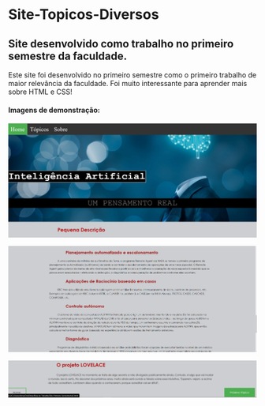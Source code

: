 # Site-Topicos-Diversos
## Site desenvolvido como trabalho no primeiro semestre da faculdade.

Este site foi desenvolvido no primeiro semestre como o primeiro trabalho de maior relevância da faculdade. Foi muito interessante para aprender mais sobre HTML e CSS!

#### Imagens de demonstração:

![Screenshot](img1.png)

![Screenshot](img2.png)

![Screenshot](img3.png)
